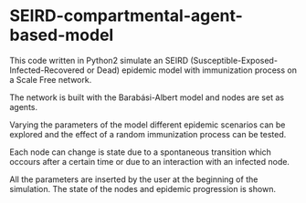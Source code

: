 # SEIRD-compartmental-agent-based-model
This code written in Python2 simulate an SEIRD (Susceptible-Exposed-Infected-Recovered or Dead) epidemic model 
with immunization process on a Scale Free network.

The network is built with the Barabási-Albert model and nodes are set as agents.

Varying the parameters of the model different epidemic scenarios can be explored and the effect of a random immunization 
process can be tested.

Each node can change is state due to a spontaneous transition which occours after a certain time or due to an 
interaction with an infected node.

All the parameters are inserted by the user at the beginning of the simulation.
The state of the nodes and epidemic progression is shown.
